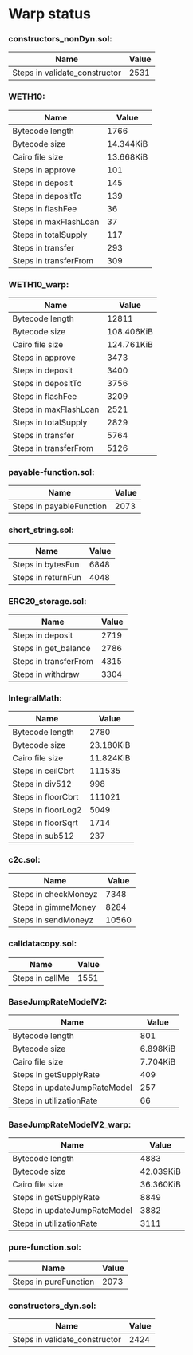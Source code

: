 # Warp status
### constructors_nonDyn.sol:
| Name | Value |
| ----------- | ----------- |
| Steps in validate_constructor | 2531 |
### WETH10:
| Name | Value |
| ----------- | ----------- |
| Bytecode length | 1766 |
| Bytecode size | 14.344KiB |
| Cairo file size | 13.668KiB |
| Steps in approve | 101 |
| Steps in deposit | 145 |
| Steps in depositTo | 139 |
| Steps in flashFee | 36 |
| Steps in maxFlashLoan | 37 |
| Steps in totalSupply | 117 |
| Steps in transfer | 293 |
| Steps in transferFrom | 309 |
### WETH10_warp:
| Name | Value |
| ----------- | ----------- |
| Bytecode length | 12811 |
| Bytecode size | 108.406KiB |
| Cairo file size | 124.761KiB |
| Steps in approve | 3473 |
| Steps in deposit | 3400 |
| Steps in depositTo | 3756 |
| Steps in flashFee | 3209 |
| Steps in maxFlashLoan | 2521 |
| Steps in totalSupply | 2829 |
| Steps in transfer | 5764 |
| Steps in transferFrom | 5126 |
### payable-function.sol:
| Name | Value |
| ----------- | ----------- |
| Steps in payableFunction | 2073 |
### short_string.sol:
| Name | Value |
| ----------- | ----------- |
| Steps in bytesFun | 6848 |
| Steps in returnFun | 4048 |
### ERC20_storage.sol:
| Name | Value |
| ----------- | ----------- |
| Steps in deposit | 2719 |
| Steps in get_balance | 2786 |
| Steps in transferFrom | 4315 |
| Steps in withdraw | 3304 |
### IntegralMath:
| Name | Value |
| ----------- | ----------- |
| Bytecode length | 2780 |
| Bytecode size | 23.180KiB |
| Cairo file size | 11.824KiB |
| Steps in ceilCbrt | 111535 |
| Steps in div512 | 998 |
| Steps in floorCbrt | 111021 |
| Steps in floorLog2 | 5049 |
| Steps in floorSqrt | 1714 |
| Steps in sub512 | 237 |
### c2c.sol:
| Name | Value |
| ----------- | ----------- |
| Steps in checkMoneyz | 7348 |
| Steps in gimmeMoney | 8284 |
| Steps in sendMoneyz | 10560 |
### calldatacopy.sol:
| Name | Value |
| ----------- | ----------- |
| Steps in callMe | 1551 |
### BaseJumpRateModelV2:
| Name | Value |
| ----------- | ----------- |
| Bytecode length | 801 |
| Bytecode size | 6.898KiB |
| Cairo file size | 7.704KiB |
| Steps in getSupplyRate | 409 |
| Steps in updateJumpRateModel | 257 |
| Steps in utilizationRate | 66 |
### BaseJumpRateModelV2_warp:
| Name | Value |
| ----------- | ----------- |
| Bytecode length | 4883 |
| Bytecode size | 42.039KiB |
| Cairo file size | 36.360KiB |
| Steps in getSupplyRate | 8849 |
| Steps in updateJumpRateModel | 3882 |
| Steps in utilizationRate | 3111 |
### pure-function.sol:
| Name | Value |
| ----------- | ----------- |
| Steps in pureFunction | 2073 |
### constructors_dyn.sol:
| Name | Value |
| ----------- | ----------- |
| Steps in validate_constructor | 2424 |
